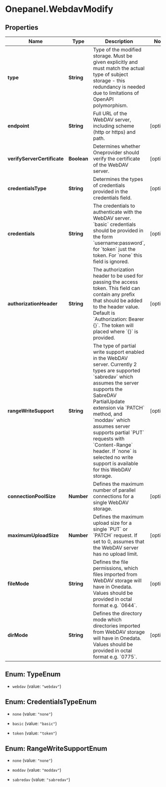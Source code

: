 # Onepanel.WebdavModify

## Properties
Name | Type | Description | Notes
------------ | ------------- | ------------- | -------------
**type** | **String** | Type of the modified storage. Must be given explicitly and must match the actual type of subject storage - this redundancy is needed due to limitations of OpenAPI polymorphism.  | 
**endpoint** | **String** | Full URL of the WebDAV server, including scheme (http or https) and path.  | [optional] 
**verifyServerCertificate** | **Boolean** | Determines whether Oneprovider should verify the certificate of the WebDAV server.  | [optional] 
**credentialsType** | **String** | Determines the types of credentials provided in the credentials field.  | [optional] 
**credentials** | **String** | The credentials to authenticate with the WebDAV server. &#x60;basic&#x60; credentials should be provided in the form &#x60;username:password&#x60;, for &#x60;token&#x60; just the token. For &#x60;none&#x60; this field is ignored.  | [optional] 
**authorizationHeader** | **String** | The authorization header to be used for passing the access token. This field can contain any prefix that should be added to the header value. Default is &#x60;Authorization: Bearer {}&#x60;. The token will placed where &#x60;{}&#x60; is provided.  | [optional] 
**rangeWriteSupport** | **String** | The type of partial write support enabled in the WebDAV server. Currently 2 types are supported &#x60;sabredav&#x60; which assumes the server supports the SabreDAV PartialUpdate extension via &#x60;PATCH&#x60; method, and &#x60;moddav&#x60; which assumes server supports partial &#x60;PUT&#x60; requests with &#x60;Content-Range&#x60; header. If &#x60;none&#x60; is selected no write support is available for this WebDAV storage.  | [optional] 
**connectionPoolSize** | **Number** | Defines the maximum number of parallel connections for a single WebDAV storage.  | [optional] 
**maximumUploadSize** | **Number** | Defines the maximum upload size for a single &#x60;PUT&#x60; or &#x60;PATCH&#x60; request. If set to 0, assumes that the WebDAV server has no upload limit.  | [optional] 
**fileMode** | **String** | Defines the file permissions, which files imported from WebDAV storage will have in Onedata. Values should be provided in octal format e.g. &#x60;0644&#x60;.  | [optional] 
**dirMode** | **String** | Defines the directory mode which directories imported from WebDAV storage will have in Onedata. Values should be provided in octal format e.g. &#x60;0775&#x60;.  | [optional] 


<a name="TypeEnum"></a>
## Enum: TypeEnum


* `webdav` (value: `"webdav"`)




<a name="CredentialsTypeEnum"></a>
## Enum: CredentialsTypeEnum


* `none` (value: `"none"`)

* `basic` (value: `"basic"`)

* `token` (value: `"token"`)




<a name="RangeWriteSupportEnum"></a>
## Enum: RangeWriteSupportEnum


* `none` (value: `"none"`)

* `moddav` (value: `"moddav"`)

* `sabredav` (value: `"sabredav"`)




